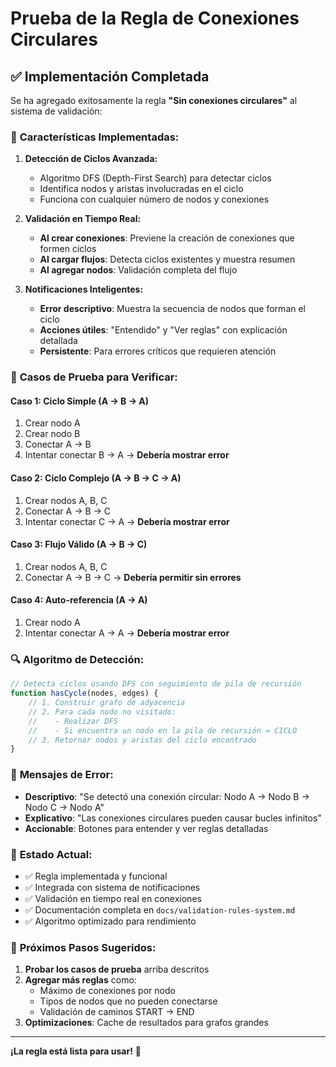 # Prueba de la Regla de Conexiones Circulares

## ✅ Implementación Completada

Se ha agregado exitosamente la regla **"Sin conexiones circulares"** al sistema de validación:

### 🔧 **Características Implementadas:**

1. **Detección de Ciclos Avanzada:**
   - Algoritmo DFS (Depth-First Search) para detectar ciclos
   - Identifica nodos y aristas involucradas en el ciclo
   - Funciona con cualquier número de nodos y conexiones

2. **Validación en Tiempo Real:**
   - **Al crear conexiones**: Previene la creación de conexiones que formen ciclos
   - **Al cargar flujos**: Detecta ciclos existentes y muestra resumen
   - **Al agregar nodos**: Validación completa del flujo

3. **Notificaciones Inteligentes:**
   - **Error descriptivo**: Muestra la secuencia de nodos que forman el ciclo
   - **Acciones útiles**: "Entendido" y "Ver reglas" con explicación detallada
   - **Persistente**: Para errores críticos que requieren atención

### 🧪 **Casos de Prueba para Verificar:**

#### **Caso 1: Ciclo Simple (A → B → A)**
1. Crear nodo A 
2. Crear nodo B
3. Conectar A → B
4. Intentar conectar B → A → **Debería mostrar error**

#### **Caso 2: Ciclo Complejo (A → B → C → A)**
1. Crear nodos A, B, C
2. Conectar A → B → C
3. Intentar conectar C → A → **Debería mostrar error**

#### **Caso 3: Flujo Válido (A → B → C)**
1. Crear nodos A, B, C
2. Conectar A → B → C → **Debería permitir sin errores**

#### **Caso 4: Auto-referencia (A → A)**
1. Crear nodo A
2. Intentar conectar A → A → **Debería mostrar error**

### 🔍 **Algoritmo de Detección:**

```typescript
// Detecta ciclos usando DFS con seguimiento de pila de recursión
function hasCycle(nodes, edges) {
    // 1. Construir grafo de adyacencia
    // 2. Para cada nodo no visitado:
    //    - Realizar DFS
    //    - Si encuentra un nodo en la pila de recursión = CICLO
    // 3. Retornar nodos y aristas del ciclo encontrado
}
```

### 📝 **Mensajes de Error:**

- **Descriptivo**: "Se detectó una conexión circular: Nodo A → Nodo B → Nodo C → Nodo A"
- **Explicativo**: "Las conexiones circulares pueden causar bucles infinitos"
- **Accionable**: Botones para entender y ver reglas detalladas

### 🎯 **Estado Actual:**

- ✅ Regla implementada y funcional
- ✅ Integrada con sistema de notificaciones
- ✅ Validación en tiempo real en conexiones
- ✅ Documentación completa en `docs/validation-rules-system.md`
- ✅ Algoritmo optimizado para rendimiento

### 🚀 **Próximos Pasos Sugeridos:**

1. **Probar los casos de prueba** arriba descritos
2. **Agregar más reglas** como:
   - Máximo de conexiones por nodo
   - Tipos de nodos que no pueden conectarse
   - Validación de caminos START → END
3. **Optimizaciones**: Cache de resultados para grafos grandes

---

**¡La regla está lista para usar!** 🎉
